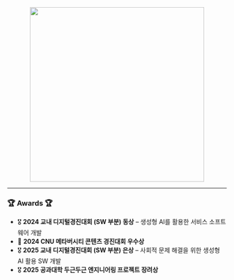 <!--타이틀 부분-->
<div align="center">
  <img src="https://media1.tenor.com/m/Z0gQw-L03vAAAAAd/park-myeongsu-study.gif" style="width: 400px; height: auto;" />
</div>

<hr>

<h3>🏆 Awards 🏆</h3>
<ul>
  <li>🎖️ <strong>2024 교내 디지털경진대회 (SW 부분) 동상</strong> 
        – 생성형 AI를 활용한 서비스 소프트웨어 개발</li>
  <li>🏅 <strong>2024 CNU 메타버시티 콘텐츠 경진대회 우수상</strong></li>
  <li>🎖️ <strong>2025 교내 디지털경진대회 (SW 부분) 은상</strong> 
        – 사회적 문제 해결을 위한 생성형 AI 활용 SW 개발</li>
  <li>🎖️ <strong>2025 공과대학 두근두근 엔지니어링 프로젝트 장려상</strong></li>
</ul>

